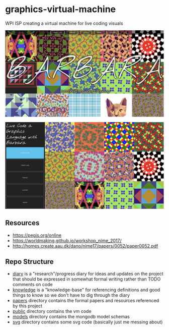 # graphics-virtual-machine
WPI ISP creating a virtual machine for live coding visuals

![NewBarbara](img/new_homepage.png)

![Barbara](img/home_page.png)

## Resources

- https://pegjs.org/online
- https://worldmaking.github.io/workshop_nime_2017/
- http://homes.create.aau.dk/dano/nime17/papers/0052/paper0052.pdf



## Repo Structure

- [diary](diary.md) is a "research"/progress diary for ideas and updates on the project that should be expressed in somewhat formal writing rather than TODO comments on code
- [knowledge](knowledge.md) is a "knowledge-base" for referencing definitions and good things to know so we don't have to dig through the diary
- [papers](papers) directory contains the formal papers and resources referenced by this project
- [public](public) directory contains the vm code
- [models](models) directory contains the mongodb model schemas
- [svg](svg) directory contains some svg code (basically just me messing about)
